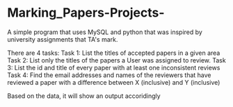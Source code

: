 # Marking_Papers-Projects-
A simple program that uses MySQL and python that was inspired by university assignments that TA's mark. 

There are 4 tasks:
  Task 1: List the titles of accepted papers in a given area
  Task 2: List only the titles of the papers a User was assigned to review.
  Task 3: List the id and title of every paper with at least one inconsistent reviews
  Task 4: Find the email addresses and names of the reviewers that have reviewed a paper with a difference between X (inclusive) and Y (inclusive)

Based on the data, it will show an output accoridingly
